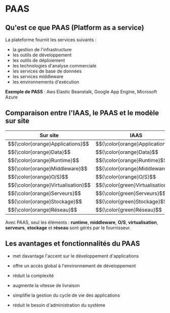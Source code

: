 # PAAS

## Qu'est ce que PAAS (Platform as a service)

La plateforme fournit les services suivants :

- la gestion de l'infrastructure
- les outils de développement
- les outils de déploiement
- les technologies d'analyse commerciale
- les services de base de données
- les services middleware
- les environnements d'exécution

**Exemple de PASS** : Aws Elastic Beanstalk, Google App Engine, Microsoft Azure

## Comparaison entre l'IAAS, le PAAS et le modèle sur site

<table>
  <thead>
    <tr>
      <th>Sur site</th>
      <th>IAAS</th>
      <th>PAAS</th>
    </tr>
  </thead>
  <tbody>
    <tr>
      <td>$${\color{orange}Applications}$$</td>
      <td>$${\color{orange}Applications}$$</td>
       <td>$${\color{orange}Applications}$$</td>
    </tr>
    <tr>
      <td>$${\color{orange}Data}$$</td>
      <td>$${\color{orange}Data}$$</td>
      <td>$${\color{orange}Data}$$</td>
    </tr>
    <tr>
      <td>$${\color{orange}Runtime}$$</td>
      <td>$${\color{orange}Runtime}$$</td>
      <td>$${\color{green}Runtime}$$</td>
    </tr>
    <tr>
      <td>$${\color{orange}Middleware}$$</td>
      <td>$${\color{orange}Middleware}$$</td>
      <td>$${\color{green}Middleware}$$</td>
    </tr>
    <tr>
      <td>$${\color{orange}O/S}$$</td>
      <td>$${\color{orange}O/S}$$</td>
      <td>$${\color{green}O/S}$$</td>
    </tr>
    <tr>
      <td>$${\color{orange}Virtualisation}$$</td>
      <td>$${\color{green}Virtualisation}$$</td>
      <td>$${\color{green}Virtualisation}$$</td>
    </tr>
    <tr>
      <td>$${\color{orange}Serveurs}$$</td>
      <td>$${\color{green}Serveurs}$$</td>
      <td>$${\color{green}Serveurs}$$</td>
    </tr>
    <tr>
      <td>$${\color{orange}Stockage}$$</td>
      <td>$${\color{green}Stockage}$$</td>
      <td>$${\color{green}Stockage}$$</td>
    </tr>
    <tr>
      <td>$${\color{orange}Réseau}$$</td>
      <td>$${\color{green}Réseau}$$</td>
      <td>$${\color{green}Réseau}$$</td>
    </tr>
  </tbody>
</table>

Avec PAAS, seul les éléments : **runtime**, **middleware**, **O/S**, **virtualisation**, **serveurs**, **stockage** et **réseau** sont gérés par le fournisseur.

## Les avantages et fonctionnalités du PAAS

- met davantage l'accent sur le développement d'applications

- offre un accès global à l'environnement de développement

- réduit la complexité

- augmente la vitesse de livraison

- simplifie la gestion du cycle de vie des applications

- réduit le besoin d'administration du système